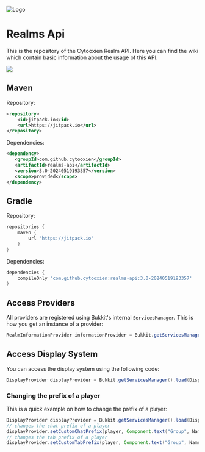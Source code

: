 ![Logo](https://i.imgur.com/6QQrjjA.png)
# Realms Api
This is the repository of the Cytooxien Realm API. Here you can find the wiki which contain basic information about the usage of this API.

[![](https://jitpack.io/v/cytooxien/realms-api.svg)](https://jitpack.io/#cytooxien/realms-api)

## Maven
Repository:
```xml
<repository>
    <id>jitpack.io</id>
    <url>https://jitpack.io</url>
</repository>
```
Dependencies:
```xml
<dependency>  
   <groupId>com.github.cytooxien</groupId>  
   <artifactId>realms-api</artifactId>  
   <version>3.0-20240519193357</version>  
   <scope>provided</scope>  
</dependency>
```

## Gradle
Repository:
```gradle
repositories {
    maven {
        url 'https://jitpack.io'
    }
}
```
Dependencies:
```gradle
dependencies {
    compileOnly 'com.github.cytooxien:realms-api:3.0-20240519193357'
}
```

## Access Providers
All providers are registered using Bukkit's internal `ServicesManager`. This is how you get an instance of a provider:
```java
RealmInformationProvider informationProvider = Bukkit.getServicesManager().load(RealmInformationProvider.class);
```

## Access Display System
You can access the display system using the following code:
```java
DisplayProvider displayProvider = Bukkit.getServicesManager().load(DisplayProvider.class);
```

### Changing the prefix of a player
This is a quick example on how to change the prefix of a player:

```java
DisplayProvider displayProvider = Bukkit.getServicesManager().load(DisplayProvider.class);
// changes the chat prefix of a player
displayProvider.setCustomChatPrefix(player, Component.text("Group", NamedTextColor.RED));
// changes the tab prefix of a player
displayProvider.setCustomTabPrefix(player, Component.text("Group", NamedTextColor.RED));
```
